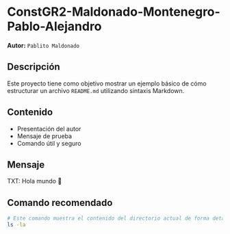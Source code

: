 # ConstGR2-Maldonado-Montenegro-Pablo-Alejandro

**Autor:** `Pablito Maldonado`

## Descripción

Este proyecto tiene como objetivo mostrar un ejemplo básico de cómo estructurar un archivo `README.md` utilizando sintaxis Markdown.

## Contenido

- Presentación del autor
- Mensaje de prueba
- Comando útil y seguro

## Mensaje

TXT: Hola mundo 👋

## Comando recomendado

```bash
# Este comando muestra el contenido del directorio actual de forma detallada
ls -la
